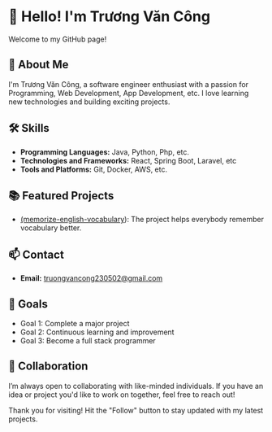 # 👋 Hello! I'm Trương Văn Công

Welcome to my GitHub page!

## 🌟 About Me

I'm Trương Văn Công, a software engineer enthusiast with a passion for Programming, Web Development, App Development, etc. I love learning new technologies and building exciting projects.

## 🛠️ Skills

- **Programming Languages:** Java, Python, Php, etc.
- **Technologies and Frameworks:** React, Spring Boot, Laravel, etc
- **Tools and Platforms:** Git, Docker, AWS, etc.

## 📚 Featured Projects

- [(memorize-english-vocabulary](https://github.com/vancong2305/memorize-english-vocabulary)): 
The project helps everybody remember vocabulary better.
## 📫 Contact

- **Email:** truongvancong230502@gmail.com
<!-- 
- **LinkedIn:** [link to your LinkedIn profile]
- **Twitter:** [link to your Twitter profile]
## 📝 Blog

I also write blogs on topics like [topics you write about: Programming, Technology, Personal Development, etc.]. You can read my articles at [link to your blog].
-->
## 🎯 Goals

- Goal 1: Complete a major project
- Goal 2: Continuous learning and improvement
- Goal 3: Become a full stack programmer

## 🤝 Collaboration

I’m always open to collaborating with like-minded individuals. If you have an idea or project you'd like to work on together, feel free to reach out!

Thank you for visiting! Hit the "Follow" button to stay updated with my latest projects.
